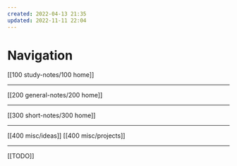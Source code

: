 ```yaml
---
created: 2022-04-13 21:35
updated: 2022-11-11 22:04
---
```

# Navigation
[[100 study-notes/100 home]]

---
[[200 general-notes/200 home]]

---
[[300 short-notes/300 home]]

---
[[400 misc/ideas]]
[[400 misc/projects]]

---

[[TODO]]